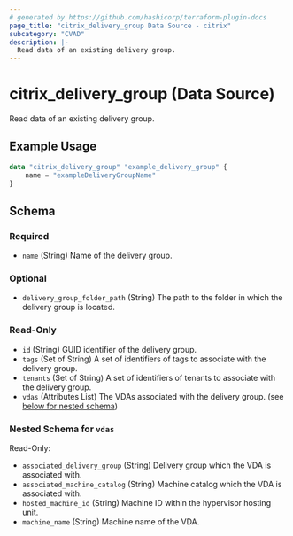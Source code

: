 ```yaml
---
# generated by https://github.com/hashicorp/terraform-plugin-docs
page_title: "citrix_delivery_group Data Source - citrix"
subcategory: "CVAD"
description: |-
  Read data of an existing delivery group.
---
```


# citrix_delivery_group (Data Source)

Read data of an existing delivery group.

## Example Usage

```terraform
data "citrix_delivery_group" "example_delivery_group" {
    name = "exampleDeliveryGroupName"
}
```

<!-- schema generated by tfplugindocs -->
## Schema

### Required

- `name` (String) Name of the delivery group.

### Optional

- `delivery_group_folder_path` (String) The path to the folder in which the delivery group is located.

### Read-Only

- `id` (String) GUID identifier of the delivery group.
- `tags` (Set of String) A set of identifiers of tags to associate with the delivery group.
- `tenants` (Set of String) A set of identifiers of tenants to associate with the delivery group.
- `vdas` (Attributes List) The VDAs associated with the delivery group. (see [below for nested schema](#nestedatt--vdas))

<a id="nestedatt--vdas"></a>
### Nested Schema for `vdas`

Read-Only:

- `associated_delivery_group` (String) Delivery group which the VDA is associated with.
- `associated_machine_catalog` (String) Machine catalog which the VDA is associated with.
- `hosted_machine_id` (String) Machine ID within the hypervisor hosting unit.
- `machine_name` (String) Machine name of the VDA.